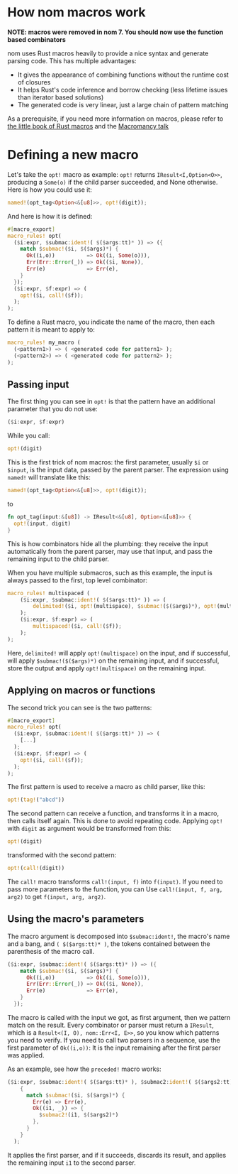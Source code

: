 # How nom macros work

**NOTE: macros were removed in nom 7. You should now use the function based combinators**

nom uses Rust macros heavily to provide a nice syntax and generate parsing code.
This has multiple advantages:

* It gives the appearance of combining functions without the runtime cost of closures
* It helps Rust's code inference and borrow checking (less lifetime issues than iterator based solutions)
* The generated code is very linear, just a large chain of pattern matching

As a prerequisite, if you need more information on macros, please refer to
[the little book of Rust macros](https://danielkeep.github.io/tlborm/book/README.html)
and the [Macromancy talk](https://www.youtube.com/watch?v=8rodUyaGkQo)

# Defining a new macro

Let's take the `opt!` macro as example: `opt!` returns `IResult<I,Option<O>>`,
producing a `Some(o)` if the child parser succeeded, and None otherwise. Here
is how you could use it:

```rust
named!(opt_tag<Option<&[u8]>>, opt!(digit));
```

And here is how it is defined:

```rust
#[macro_export]
macro_rules! opt(
  ($i:expr, $submac:ident!( $($args:tt)* )) => ({
    match $submac!($i, $($args)*) {
      Ok((i,o))          => Ok((i, Some(o))),
      Err(Err::Error(_)) => Ok(($i, None)),
      Err(e)             => Err(e),
    }
  });
  ($i:expr, $f:expr) => (
    opt!($i, call!($f));
  );
);
```

To define a Rust macro, you indicate the name of the macro, then each pattern it
is meant to apply to:

```rust
macro_rules! my_macro (
  (<pattern1>) => ( <generated code for pattern1> );
  (<pattern2>) => ( <generated code for pattern2> );
);
```

## Passing input

The first thing you can see in `opt!` is that the pattern have an additional
parameter that you do not use:

```rust
($i:expr, $f:expr)
```

While you call:

```rust
opt!(digit)
```

This is the first trick of nom macros: the first parameter, usually `$i` or `$input`,
is the input data, passed by the parent parser. The expression using `named!` will
translate like this:

```rust
named!(opt_tag<Option<&[u8]>>, opt!(digit));
```

to

```rust
fn opt_tag(input:&[u8]) -> IResult<&[u8], Option<&[u8]>> {
  opt!(input, digit)
}
```

This is how combinators hide all the plumbing: they receive the input automatically
from the parent parser, may use that input, and pass the remaining input to the child
parser.

When you have multiple submacros, such as this example, the input is always passed
to the first, top level combinator:

```rust
macro_rules! multispaced (
    ($i:expr, $submac:ident!( $($args:tt)* )) => (
        delimited!($i, opt!(multispace), $submac!($($args)*), opt!(multispace));
    );
    ($i:expr, $f:expr) => (
        multispaced!($i, call!($f));
    );
);
```

Here, `delimited!` will apply `opt!(multispace)` on the input, and if successful,
will apply `$submac!($($args)*)` on the remaining input, and if successful, store
the output and apply `opt!(multispace)` on the remaining input.

## Applying on macros or functions

The second trick you can see is the two patterns:

```rust
#[macro_export]
macro_rules! opt(
  ($i:expr, $submac:ident!( $($args:tt)* )) => (
    [...]
  );
  ($i:expr, $f:expr) => (
    opt!($i, call!($f));
  );
);
```

The first pattern is used to receive a macro as child parser, like this:

```rust
opt!(tag!("abcd"))
```

The second pattern can receive a function, and transforms it in a macro, then calls
itself again. This is done to avoid repeating code. Applying `opt!` with `digit`
as argument would be transformed from this:

```rust
opt!(digit)
```

transformed with the second pattern:

```rust
opt!(call!(digit))
```

The `call!` macro transforms `call!(input, f)` into `f(input)`. If you need to pass
more parameters to the function, you can Use `call!(input, f, arg, arg2)` to get
`f(input, arg, arg2)`.

## Using the macro's parameters

The macro argument is decomposed into `$submac:ident!`, the macro's name and a bang,
and `( $($args:tt)* )`, the tokens contained between the parenthesis of the macro call.

```rust
($i:expr, $submac:ident!( $($args:tt)* )) => ({
    match $submac!($i, $($args)*) {
      Ok((i,o))          => Ok((i, Some(o))),
      Err(Err::Error(_)) => Ok(($i, None)),
      Err(e)             => Err(e),
    }
  });
```

The macro is called with the input we got, as first argument, then we pattern
match on the result. Every combinator or parser must return a `IResult`, which
is a `Result<(I, O), nom::Err<I, E>>`, so you know which patterns you need to
verify. If you need to call two parsers in a sequence, use the first parameter
of `Ok((i,o))`: It is the input remaining after the first parser was applied.

As an example, see how the `preceded!` macro works:

```rust
($i:expr, $submac:ident!( $($args:tt)* ), $submac2:ident!( $($args2:tt)* )) => (
    {
      match $submac!($i, $($args)*) {
        Err(e) => Err(e),
        Ok((i1, _)) => {
          $submac2!(i1, $($args2)*)
        },
      }
    }
  );
```

It applies the first parser, and if it succeeds, discards its result, and applies
the remaining input `i1` to the second parser.
